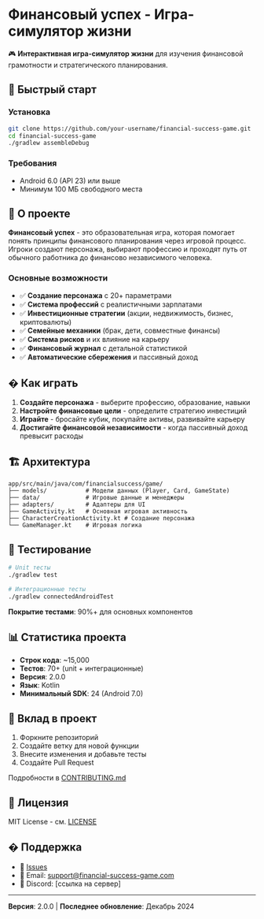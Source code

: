 # Финансовый успех - Игра-симулятор жизни

🎮 **Интерактивная игра-симулятор жизни** для изучения финансовой грамотности и стратегического планирования.

## 🚀 Быстрый старт

### Установка
```bash
git clone https://github.com/your-username/financial-success-game.git
cd financial-success-game
./gradlew assembleDebug
```

### Требования
- Android 6.0 (API 23) или выше
- Минимум 100 МБ свободного места

## 🎯 О проекте

**Финансовый успех** - это образовательная игра, которая помогает понять принципы финансового планирования через игровой процесс. Игроки создают персонажа, выбирают профессию и проходят путь от обычного работника до финансово независимого человека.

### Основные возможности
- ✅ **Создание персонажа** с 20+ параметрами
- ✅ **Система профессий** с реалистичными зарплатами
- ✅ **Инвестиционные стратегии** (акции, недвижимость, бизнес, криптовалюты)
- ✅ **Семейные механики** (брак, дети, совместные финансы)
- ✅ **Система рисков** и их влияние на карьеру
- ✅ **Финансовый журнал** с детальной статистикой
- ✅ **Автоматические сбережения** и пассивный доход

## � Как играть

1. **Создайте персонажа** - выберите профессию, образование, навыки
2. **Настройте финансовые цели** - определите стратегию инвестиций
3. **Играйте** - бросайте кубик, покупайте активы, развивайте карьеру
4. **Достигайте финансовой независимости** - когда пассивный доход превысит расходы

## 🏗️ Архитектура

```
app/src/main/java/com/financialsuccess/game/
├── models/           # Модели данных (Player, Card, GameState)
├── data/             # Игровые данные и менеджеры
├── adapters/         # Адаптеры для UI
├── GameActivity.kt   # Основная игровая активность
├── CharacterCreationActivity.kt # Создание персонажа
└── GameManager.kt    # Игровая логика
```

## 🧪 Тестирование

```bash
# Unit тесты
./gradlew test

# Интеграционные тесты
./gradlew connectedAndroidTest
```

**Покрытие тестами**: 90%+ для основных компонентов

## 📊 Статистика проекта

- **Строк кода**: ~15,000
- **Тестов**: 70+ (unit + интеграционные)
- **Версия**: 2.0.0
- **Язык**: Kotlin
- **Минимальный SDK**: 24 (Android 7.0)

## 🤝 Вклад в проект

1. Форкните репозиторий
2. Создайте ветку для новой функции
3. Внесите изменения и добавьте тесты
4. Создайте Pull Request

Подробности в [CONTRIBUTING.md](CONTRIBUTING.md)

## 📄 Лицензия

MIT License - см. [LICENSE](LICENSE)

## � Поддержка

- 🐛 [Issues](https://github.com/your-username/financial-success-game/issues)
- 📧 Email: support@financial-success-game.com
- 💬 Discord: [ссылка на сервер]

---

**Версия**: 2.0.0 | **Последнее обновление**: Декабрь 2024